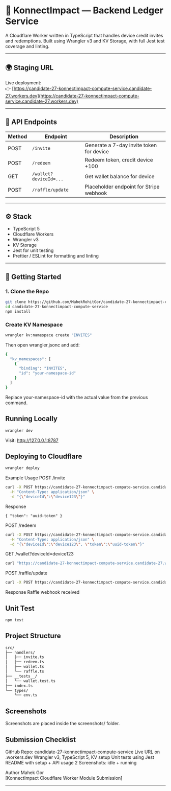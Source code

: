 # 🔗 KonnectImpact — Backend Ledger Service

A Cloudflare Worker written in TypeScript that handles device credit invites and redemptions. Built using Wrangler v3 and KV Storage, with full Jest test coverage and linting.

---

## 🌍 Staging URL

Live deployment:  
👉 [https://candidate-27-konnectimpact-compute-service.candidate-27.workers.dev](https://candidate-27-konnectimpact-compute-service.candidate-27.workers.dev)

---

## 📁 API Endpoints

| Method | Endpoint               | Description                                 |
|--------|------------------------|---------------------------------------------|
| POST   | `/invite`              | Generate a 7-day invite token for device    |
| POST   | `/redeem`              | Redeem token, credit device +100            |
| GET    | `/wallet?deviceId=...` | Get wallet balance for device               |
| POST   | `/raffle/update`       | Placeholder endpoint for Stripe webhook     |

---

## ⚙️ Stack

- TypeScript 5
- Cloudflare Workers
- Wrangler v3
- KV Storage
- Jest for unit testing
- Prettier / ESLint for formatting and linting

---

## 🚀 Getting Started

### 1. Clone the Repo

```bash
git clone https://github.com/MahekRohitGor/candidate-27-konnectimpact-compute-service
cd candidate-27-konnectimpact-compute-service
npm install
```
### Create KV Namespace
```bash
wrangler kv:namespace create "INVITES"
```

Then open wrangler.jsonc and add:
```bash
{
  "kv_namespaces": [
    {
      "binding": "INVITES",
      "id": "your-namespace-id"
    }
  ]
}
```

Replace your-namespace-id with the actual value from the previous command.

## Running Locally
```bash
wrangler dev
```
Visit: http://127.0.0.1:8787

## Deploying to Cloudflare
``` bash
wrangler deploy
```

Example Usage
POST /invite

```bash
curl -X POST https://candidate-27-konnectimpact-compute-service.candidate-27.workers.dev/invite \
  -H "Content-Type: application/json" \
  -d "{\"deviceId\":\"device123\"}"
```

Response
```
{ "token": "uuid-token" }
```

POST /redeem
```bash
curl -X POST https://candidate-27-konnectimpact-compute-service.candidate-27.workers.dev/redeem \
  -H "Content-Type: application/json" \
  -d "{\"deviceId\":\"device123\", \"token\":\"uuid-token\"}"
```

GET /wallet?deviceId=device123
```bash
curl "https://candidate-27-konnectimpact-compute-service.candidate-27.workers.dev/wallet?deviceId=device123"
```

POST /raffle/update
```bash
curl -X POST https://candidate-27-konnectimpact-compute-service.candidate-27.workers.dev/raffle/update
```

Response
Raffle webhook received

## Unit Test
```bash
npm test
```

## Project Structure
```bash
src/
├── handlers/
│   ├── invite.ts
│   ├── redeem.ts
│   ├── wallet.ts
│   └── raffle.ts
├── __tests__/
│   └── wallet.test.ts
├── index.ts
└── types/
    └── env.ts
```

## Screenshots
Screenshots are placed inside the screenshots/ folder.

## Submission Checklist
GitHub Repo: candidate-27-konnectimpact-compute-service
Live URL on .workers.dev
Wrangler v3, TypeScript 5, KV setup
Unit tests using Jest
README with setup + API usage
2 Screenshots: idle + running

Author
Mahek Gor <br>
[KonnectImpact Cloudflare Worker Module Submission] <br>


---